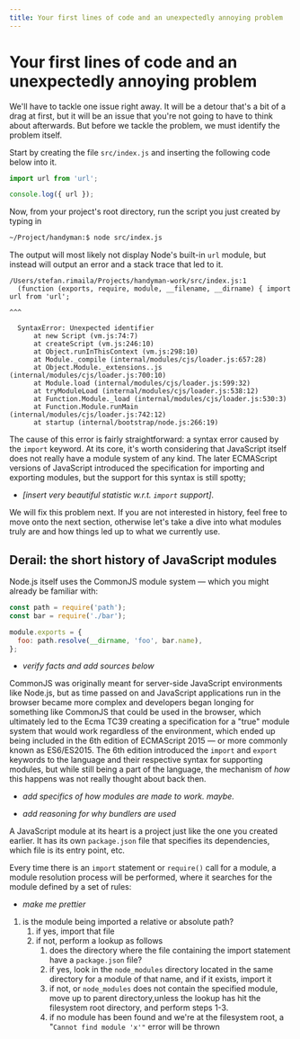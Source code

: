 ```yaml
---
title: Your first lines of code and an unexpectedly annoying problem
---
```

# Your first lines of code and an unexpectedly annoying problem

We'll have to tackle one issue right away. It will be a detour that's a bit of a drag at first, but it will be an issue that you're not going to have to think about afterwards. But before we tackle the problem, we must identify the problem itself.

Start by creating the file `src/index.js` and inserting the following code below into it.

```js
import url from 'url';

console.log({ url });
```

Now, from your project's root directory, run the script you just created by typing in

```sh
~/Project/handyman:$ node src/index.js
```

The output will most likely not display Node's built-in `url` module, but instead will output an error and a stack trace that led to it.

```
/Users/stefan.rimaila/Projects/handyman-work/src/index.js:1
  (function (exports, require, module, __filename, __dirname) { import url from 'url';
                                                                       ^^^

  SyntaxError: Unexpected identifier
      at new Script (vm.js:74:7)
      at createScript (vm.js:246:10)
      at Object.runInThisContext (vm.js:298:10)
      at Module._compile (internal/modules/cjs/loader.js:657:28)
      at Object.Module._extensions..js (internal/modules/cjs/loader.js:700:10)
      at Module.load (internal/modules/cjs/loader.js:599:32)
      at tryModuleLoad (internal/modules/cjs/loader.js:538:12)
      at Function.Module._load (internal/modules/cjs/loader.js:530:3)
      at Function.Module.runMain (internal/modules/cjs/loader.js:742:12)
      at startup (internal/bootstrap/node.js:266:19)
```

The cause of this error is fairly straightforward: a syntax error caused by the `import` keyword. At its core, it's worth considering that JavaScript itself does not really have a module system of any kind. The later ECMAScript versions of JavaScript introduced the specification for importing and exporting modules, but the support for this syntax is still spotty;

- _[insert very beautiful statistic w.r.t. `import` support]_.

We will fix this problem next. If you are not interested in history, feel free to move onto the next section, otherwise let's take a dive into what modules truly are and how things led up to what we currently use.

## Derail: the short history of JavaScript modules

Node.js itself uses the CommonJS module system — which you might already be familiar with:

```js
const path = require('path');
const bar = require('./bar');

module.exports = {
  foo: path.resolve(__dirname, 'foo', bar.name),
};
```

- _verify facts and add sources below_

CommonJS was originally meant for server-side JavaScript environments like Node.js, but as time passed on and JavaScript applications run in the browser became more complex and developers began longing for something like CommonJS that could be used in the browser, which ultimately led to the Ecma TC39 creating a specification for a "true" module system that would work regardless of the environment, which ended up being included in the 6th edition of ECMAScript 2015 — or more commonly known as ES6/ES2015. The 6th edition introduced the `import` and `export` keywords to the language and their respective syntax for supporting modules, but while still being a part of the language, the mechanism of _how_ this happens was not really thought about back then.

- _add specifics of how modules are made to work. maybe._

- _add reasoning for why bundlers are used_

A JavaScript module at its heart is a project just like the one you created earlier. It has its own `package.json` file that specifies its dependencies, which file is its entry point, etc.

Every time there is an `import` statement or `require()` call for a module, a module resolution process will be performed, where it searches for the module defined by a set of rules:

- _make me prettier_

1. is the module being imported a relative or absolute path?
   1. if yes, import that file
   2. if not, perform a lookup as follows
      1. does the directory where the file containing the import statement have a `package.json` file?
      2. if yes, look in the `node_modules` directory located in the same directory for a module of that name, and if it exists, import it
      3. if not, or `node_modules` does not contain the specified module, move up to parent directory,unless the lookup has hit the filesystem root directory, and perform steps 1-3.
      4. if no module has been found and we're at the filesystem root, a "`Cannot find module 'x'"` error will be thrown
